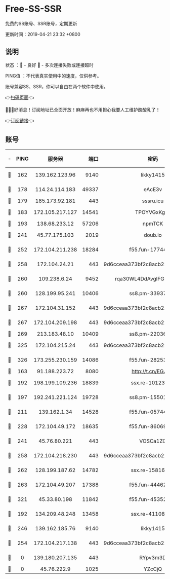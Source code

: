 # Free-SS-SSR

免费的SS账号、SSR账号，定期更新

更新时间：2019-04-21 23:32 +0800

## 说明

状态     ：🙂 - 良好 🙁 - 多次连接失败或连接超时

PING值   ：不代表真实使用中的速度，仅供参考。

账号兼容SS、SSR，你可以自由在两个软件中使用。

👉[扫码页面](https://liesauer.github.io/Free-SS-SSR/)👈

🎉🎉🎉好消息！订阅地址已全面开放！麻麻再也不用担心我要人工维护酸酸乳了！

👉[订阅链接](https://www.liesauer.net/yogurt/subscribe?ACCESS_TOKEN=DAYxR3mMaZAsaqUb)👈

## 账号

|-|PING|服务器|端口|密码|加密方式|区域|
|:----:|:----:|:-----:|-----:|:----:|:----:|:----:|
|🙂|162|139.162.123.96|9140|likky1415|aes-256-cfb|JP|
|🙂|178|114.24.114.183|49337|eAcE3v|chacha20-ietf|TW|
|🙂|179|185.173.92.181|443|sssru.icu|rc4-md5|RU|
|🙂|183|172.105.217.127|14541|TPOYVGxKglpi|aes-256-cfb|JP|
|🙂|193|138.68.233.12|57206|npmTCK|rc4-md5|US|
|🙂|241|45.77.175.103|2019|doub.io|aes-128-ctr|SG|
|🙂|252|172.104.211.238|18284|f55.fun-17744307|aes-256-cfb|US|
|🙂|258|172.104.24.21|443|9d6cceaa373bf2c8acb22e60b6a58be6|aes-256-cfb|US|
|🙂|260|109.238.6.24|9452|rqa30WL4DdAvgIFG6Fs3znzTa|aes-256-cfb|FR|
|🙂|260|128.199.95.241|10406|ss8.pm-33937991|aes-256-cfb|SG|
|🙂|267|172.104.31.152|443|9d6cceaa373bf2c8acb22e60b6a58be6|aes-256-cfb|US|
|🙂|267|172.104.209.198|443|9d6cceaa373bf2c8acb22e60b6a58be6|aes-256-cfb|US|
|🙂|269|213.183.48.10|10409|ss8.pm-22036959|rc4-md5|RU|
|🙂|325|172.104.215.24|443|9d6cceaa373bf2c8acb22e60b6a58be6|aes-256-cfb|US|
|🙂|326|173.255.230.159|14086|f55.fun-28253939|aes-256-cfb|US|
|🙂|163|91.188.223.72|8080|http://t.cn/EGJIyrl|rc4-md5|RU|
|🙂|192|198.199.109.236|18839|ssx.re-10123723|aes-256-cfb|US|
|🙂|197|192.241.221.124|19728|ss8.pm-15501985|aes-256-cfb|US|
|🙂|211|139.162.1.34|14528|f55.fun-05744880|aes-256-cfb|SG|
|🙂|228|172.104.49.172|18635|f55.fun-86069991|aes-256-cfb|SG|
|🙂|241|45.76.80.221|443|VOSCa1ZG|aes-256-cfb|DE|
|🙂|258|172.104.218.230|443|9d6cceaa373bf2c8acb22e60b6a58be6|aes-256-cfb|US|
|🙂|262|128.199.187.62|14782|ssx.re-15816563|aes-256-cfb|SG|
|🙂|263|172.104.49.207|17388|f55.fun-44462258|aes-256-cfb|SG|
|🙂|321|45.33.80.198|11842|f55.fun-45352545|aes-256-cfb|US|
|🙁|192|134.209.48.248|13458|ssx.re-41108917|aes-256-cfb|US|
|🙁|246|139.162.185.76|9140|likky1415|aes-256-cfb|DE|
|🙁|254|172.104.217.138|443|9d6cceaa373bf2c8acb22e60b6a58be6|aes-256-cfb|US|
|🙁|0|139.180.207.135|443|RYpv3m3D|aes-256-cfb|JP|
|🙁|0|45.76.222.9|1025|YZcCjQ|rc4-md5|JP|
